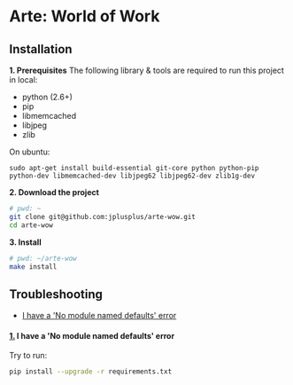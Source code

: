 # Arte: World of Work

## Installation
**1. Prerequisites**
The following library & tools are required to run this project in local:
- python (2.6+)
- pip
- libmemcached
- libjpeg
- zlib

On ubuntu:
```
sudo apt-get install build-essential git-core python python-pip python-dev libmemcached-dev libjpeg62 libjpeg62-dev zlib1g-dev
``` 

**2. Download the project**

```bash
# pwd: ~
git clone git@github.com:jplusplus/arte-wow.git 
cd arte-wow
``` 

**3. Install** 
```bash
# pwd: ~/arte-wow
make install
```

## Troubleshooting 
- [I have a 'No module named defaults' error](#wiki-troubleshooting_1)

#### <a name='troubleshoot' href="wiki-troubleshooting_1">1.</a> I have a 'No module named defaults' error 
Try to run:
```sh
pip install --upgrade -r requirements.txt
```
